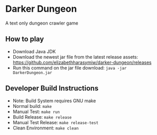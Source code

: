 # Darker Dungeon
A text only dungeon crawler game

## How to play
- Download Java JDK
- Download the newest jar file from the latest release assets: https://github.com/elizabethharasymiw/darker-dungeon/releases
- Run this command on the jar file download: ``` java -jar DarkerDungeon.jar ```

## Developer Build Instructions
- Note: Build System requires GNU make
- Normal build: ``` make ```
- Manual Test: ``` make run ```
- Build Release: ``` make release ```
- Manual Test Release: ``` make release-test ```
- Clean Environment: ``` make clean ```
